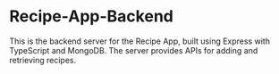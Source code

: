 # Recipe-App-Backend

This is the backend server for the Recipe App, built using Express with TypeScript and MongoDB. The server provides APIs for adding and retrieving recipes.

